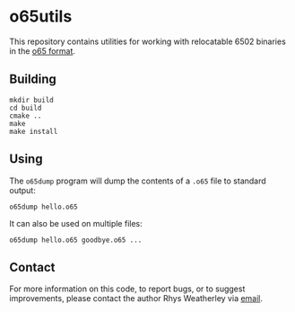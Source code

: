 o65utils
========

This repository contains utilities for working with relocatable 6502
binaries in the [o65 format](http://www.6502.org/users/andre/o65/).

Building
--------

```
mkdir build
cd build
cmake ..
make
make install
```

Using
-----

The `o65dump` program will dump the contents of a `.o65` file to
standard output:

```
o65dump hello.o65
```

It can also be used on multiple files:

```
o65dump hello.o65 goodbye.o65 ...
```

Contact
-------

For more information on this code, to report bugs, or to suggest
improvements, please contact the author Rhys Weatherley via
[email](mailto:rhys.weatherley@gmail.com).
